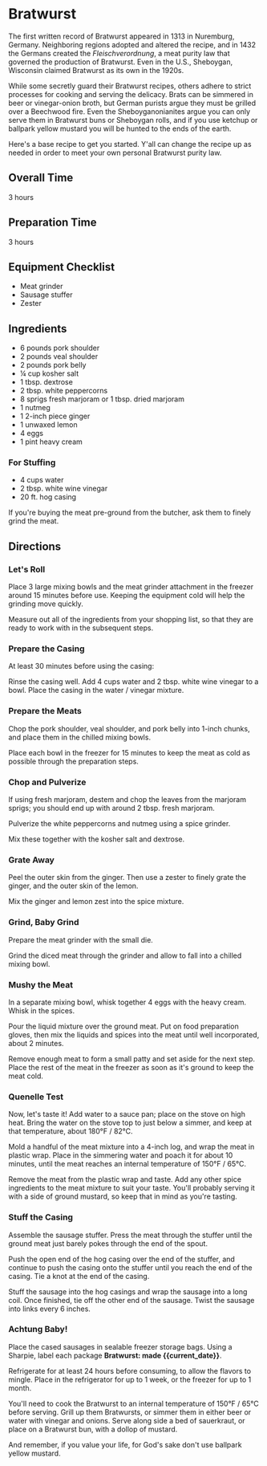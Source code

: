 # Bratwurst

The first written record of Bratwurst appeared in 1313 in Nuremburg, Germany. Neighboring regions adopted and altered the recipe, and in 1432 the Germans created the _Fleischverordnung_, a meat purity law that governed the production of Bratwurst. Even in the U.S., Sheboygan, Wisconsin claimed Bratwurst as its own in the 1920s.

While some secretly guard their Bratwurst recipes, others adhere to strict processes for cooking and serving the delicacy. Brats can be simmered in beer or vinegar-onion broth, but German purists argue they must be grilled over a Beechwood fire. Even the Sheboyganonianites argue you can only serve them in Bratwurst buns or Sheboygan rolls, and if you use ketchup or ballpark yellow mustard you will be hunted to the ends of the earth. 

Here's a base recipe to get you started. Y'all can change the recipe up as needed in order to meet your own personal Bratwurst purity law.

## Overall Time

3 hours

## Preparation Time

3 hours

## Equipment Checklist

* Meat grinder
* Sausage stuffer
* Zester

## Ingredients

* 6 pounds pork shoulder
* 2 pounds veal shoulder
* 2 pounds pork belly
* ¼ cup kosher salt
* 1 tbsp. dextrose
* 2 tbsp. white peppercorns
* 8 sprigs fresh marjoram or 1 tbsp. dried marjoram
* 1 nutmeg
* 1 2-inch piece ginger
* 1 unwaxed lemon
* 4 eggs
* 1 pint heavy cream

### For Stuffing

* 4 cups water
* 2 tbsp. white wine vinegar
* 20 ft. hog casing

If you're buying the meat pre-ground from the butcher, ask them to finely grind the meat.

## Directions

### Let's Roll 

Place 3 large mixing bowls and the meat grinder attachment in the freezer around 15 minutes before use. Keeping the equipment cold will help the grinding move quickly.

Measure out all of the ingredients from your shopping list, so that they are ready to work with in the subsequent steps.

### Prepare the Casing

At least 30 minutes before using the casing:

Rinse the casing well. Add 4 cups water and 2 tbsp. white wine vinegar to a bowl. Place the casing in the water / vinegar mixture.

### Prepare the Meats

Chop the pork shoulder, veal shoulder, and pork belly into 1-inch chunks, and place them in the chilled mixing bowls.

Place each bowl in the freezer for 15 minutes to keep the meat as cold as possible through the preparation steps.

### Chop and Pulverize

If using fresh marjoram, destem and chop the leaves from the marjoram sprigs; you should end up with around 2 tbsp. fresh marjoram.

Pulverize the white peppercorns and nutmeg using a spice grinder. 

Mix these together with the kosher salt and dextrose.

### Grate Away

Peel the outer skin from the ginger. Then use a zester to finely grate the ginger, and the outer skin of the lemon.

Mix the ginger and lemon zest into the spice mixture.

### Grind, Baby Grind

Prepare the meat grinder with the small die. 

Grind the diced meat through the grinder and allow to fall into a chilled mixing bowl.

### Mushy the Meat

In a separate mixing bowl, whisk together 4 eggs with the heavy cream. Whisk in the spices.

Pour the liquid mixture over the ground meat. Put on food preparation gloves, then mix the liquids and spices into the meat until well incorporated, about 2 minutes.

Remove enough meat to form a small patty and set aside for the next step. Place the rest of the meat in the freezer as soon as it's ground to keep the meat cold.

### Quenelle Test

Now, let's taste it! Add water to a sauce pan; place on the stove on high heat. Bring the water on the stove top to just below a simmer, and keep at that temperature, about 180°F / 82°C.

Mold a handful of the meat mixture into a 4-inch log, and wrap the meat in plastic wrap. Place in the simmering water and poach it for about 10 minutes, until the meat reaches an internal temperature of 150°F / 65°C.

Remove the meat from the plastic wrap and taste. Add any other spice ingredients to the meat mixture to suit your taste. You'll probably serving it with a side of ground mustard, so keep that in mind as you're tasting.

### Stuff the Casing

Assemble the sausage stuffer. Press the meat through the stuffer until the ground meat just barely pokes through the end of the spout.  

Push the open end of the hog casing over the end of the stuffer, and continue to push the casing onto the stuffer until you reach the end of the casing. Tie a knot at the end of the casing.

Stuff the sausage into the hog casings and wrap the sausage into a long coil. Once finished, tie off the other end of the sausage. Twist the sausage into links every 6 inches.

### Achtung Baby!

Place the cased sausages in sealable freezer storage bags. Using a Sharpie, label each package __Bratwurst: made {{current_date}}__.

Refrigerate for at least 24 hours before consuming, to allow the flavors to mingle. Place in the refrigerator for up to 1 week, or the freezer for up to 1 month.

You'll need to cook the Bratwurst to an internal temperature of 150°F / 65°C before serving. Grill up them Bratwursts, or simmer them in either beer or water with vinegar and onions. Serve along side a bed of sauerkraut, or place on a Bratwurst bun, with a dollop of mustard.

And remember, if you value your life, for God's sake don't use ballpark yellow mustard.
